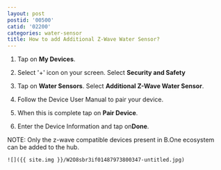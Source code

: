 ```yaml
---
layout: post
postid: '00500'
catid: '02200'
categories: water-sensor
title: How to add Additional Z-Wave Water Sensor?
---
```


1. Tap on **My Devices**.

2. Select '+' icon on your screen. Select **Security and Safety**

3. Tap on **Water Sensors**. Select **Additional Z-Wave Water Sensor**.

4. Follow the Device User Manual to pair your device.

5. When this is complete tap on **Pair Device**.

6. Enter the Device Information and tap on**Done**.

NOTE: Only the z-wave compatible devices present in B.One ecosystem can be added to the hub.

    ![]({{ site.img }}/W2O8sbr3if01487973800347-untitled.jpg)